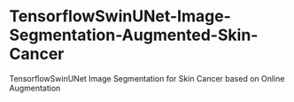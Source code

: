 # TensorflowSwinUNet-Image-Segmentation-Augmented-Skin-Cancer
TensorflowSwinUNet Image Segmentation for Skin Cancer based on Online Augmentation
